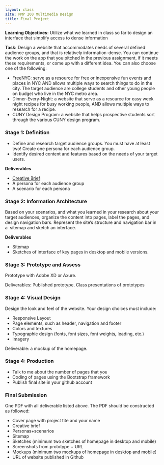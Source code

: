 ```yaml
---
layout: class
site: MMP 200 Multimedia Design
title: Final Project
---
```

<!-- You are encouraged to work on this assignment with a classmate. Aside from the final URL, all submissions can be done jointly. Submission of the final URL must be individual and each teammate must publish the site in their own Github site. All teammates must contribute to all stages of the project development.* -->

**Learning Objectives:** 
 Utilize what we learned in class so far to design an interface that simplify access to dense information

**Task:** Design a website that accommodates needs of several defined audience groups, and that is relatively information-dense. You can continue the work on the app that you pitched in the previous assignment, if it meets these requirements, or come up with a different idea. You can also choose one of the following:

- FreeNYC: serve as a resource for free or inexpensive fun events and places in NYC AND allows multiple ways to search things to do in the city. The target audience are college students and other young people on budget who live in the NYC metro area.
- Dinner-Every-Night: a website that serve as a resource for easy week night recipes for busy working people, AND allows multiple ways to research for a recipe. 
- CUNY Design Program: a website that helps prospective students sort through the various CUNY design program.

### Stage 1: Definition

- Define and research target audience groups. You must have at least two! Create one persona for each audience group. 
- Identify desired content and features based on the needs of your target users.

**Deliverables**
- [Creative Brief]({{site-url}}/mmp200/assignments/creative-brief)
- A persona for each audience group
- A scenario for each persona

### Stage 2: Information Architecture

Based on your scenarios, and what you learned in your research about your target audiences, organize the content into pages, label the pages, and design navigation bars. Represent the site’s structure and navigation bar in a  sitemap and sketch an interface.

**Deliverables** 
- Sitemap  
- Sketches of interface of key pages in desktop and mobile versions.

### Stage 3: Prototype and Assess

Prototype with Adobe XD or Axure.

Deliverables: Published prototype.
Class presentations of prototypes

### Stage 4: Visual Design

Design the look and feel of the website. Your design choices must include:

- Responsive Layout
- Page elements, such as header, navigation and footer
- Colors and textures
- Typographic design (fonts, font sizes, font weights, leading, etc.)
- Imagery

Deliverable: a mockup of the homepage.

### Stage 4: Production
- Talk to me about the number of pages that you
- Coding of pages using the Bootstrap framework
- Publish final site in your github account

### Final Submission 
One PDF with all deliverable listed above. The PDF should be constructed as followed:
- Cover page with project tite and your name
- Creative brief
- Personas+scenarios
- Sitemap
- Sketches (minimum two sketches of homepage in desktop and mobile)
- Screenshots from prototype + URL
- Mockups (minimum two mockups of homepage in desktop and mobile)
- URL of website published in Github

